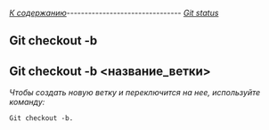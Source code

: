 *[К содержанию](readme.md)*-------------------------------- *[Git status](git%20status.md)*

## **Git checkout -b**

## Git checkout -b <название_ветки>

*Чтобы создать новую ветку и переключится на нее, используйте команду:*

```bash-
Git checkout -b.
```